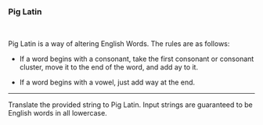 ### **Pig Latin**

<br>

Pig Latin is a way of altering English Words. The rules are as follows:

- If a word begins with a consonant, take the first consonant or consonant cluster, move it to the end of the word, and add ay to it.

- If a word begins with a vowel, just add way at the end.

---

Translate the provided string to Pig Latin. Input strings are guaranteed to be English words in all lowercase.
